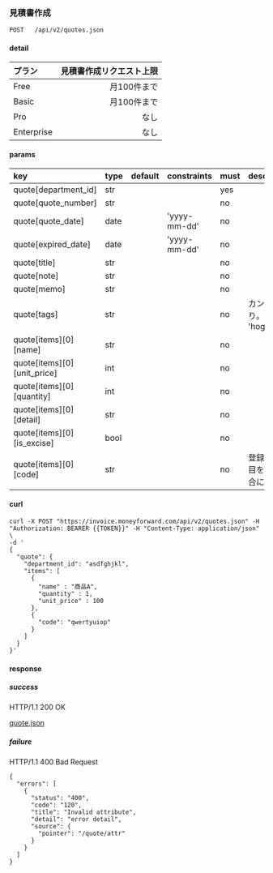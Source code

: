 ### 見積書作成

```
POST   /api/v2/quotes.json
```

#### detail


| プラン     | 見積書作成リクエスト上限 |
| :--        | --:                      |
| Free       | 月100件まで              |
| Basic      | 月100件まで              |
| Pro        | なし                     |
| Enterprise | なし                     |

#### params

| key                         | type | default | constraints  | must | description                    |
| :--                         | :--  | :--     | :--          | :--  | :--                            |
| quote[department_id]        | str  |         |              | yes  |                                |
| quote[quote_number]         | str  |         |              | no   |                                |
| quote[quote_date]           | date |         | 'yyyy-mm-dd' | no   |                                |
| quote[expired_date]         | date |         | 'yyyy-mm-dd' | no   |                                |
| quote[title]                | str  |         |              | no   |                                |
| quote[note]                 | str  |         |              | no   |                                |
| quote[memo]                 | str  |         |              | no   |                                |
| quote[tags]                 | str  |         |              | no   | カンマ区切り。ex: 'hoge,fuga'  |
| quote[items][0][name]       | str  |         |              | no   |                                |
| quote[items][0][unit_price] | int  |         |              | no   |                                |
| quote[items][0][quantity]   | int  |         |              | no   |                                |
| quote[items][0][detail]     | str  |         |              | no   |                                |
| quote[items][0][is_excise]  | bool |         |              | no   |                                |
| quote[items][0][code]       | str  |         |              | no   | 登録済の品目を使う場合に指定。 |

#### curl

```
curl -X POST "https://invoice.moneyforward.com/api/v2/quotes.json" -H "Authorization: BEARER {{TOKEN}}" -H "Content-Type: application/json" \
-d '
{
  "quote": {
    "department_id": "asdfghjkl",
    "items": [
      {
        "name" : "商品A",
        "quantity" : 1,
        "unit_price" : 100
      },
      {
        "code": "qwertyuiop"
      }
    ]
  }
}'
```

#### response
##### success
HTTP/1.1 200 OK

[quote.json](./responses/quote.json)

##### failure
HTTP/1.1 400 Bad Request

```
{
  "errors": [
    {
      "status": "400",
      "code": "120",
      "title": "Invalid attribute",
      "detail": "error detail",
      "source": {
        "pointer": "/quote/attr"
      }
    }
  ]
}
```
